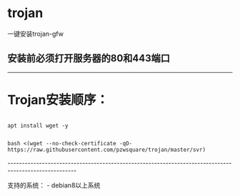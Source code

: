 ﻿# trojan
一键安装trojan-gfw
## 安装前必须打开服务器的80和443端口
------------------------------------------------------------------------------------------------------
<h1>Trojan安装顺序：</h1>
<code>
apt install wget -y
</p>
bash <(wget --no-check-certificate -qO- https://raw.githubusercontent.com/pzwsquare/trojan/master/svr)
</code>
</p>
</p>
------------------------------------------------------------------------------------------------------
</p>
支持的系统：
- debian8以上系统



